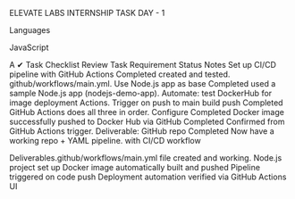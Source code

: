 ELEVATE LABS INTERNSHIP TASK DAY - 1

Languages

JavaScript

A ✔ Task Checklist Review Task Requirement Status Notes Set up CI/CD pipeline with GitHub Actions Completed created and tested.
github/workflows/main.yml. Use Node.js app as base Completed used a sample Node.js app (nodejs-demo-app).
Automate: test DockerHub for image deployment Actions. Trigger on push to main build push Completed GitHub Actions does all three in order. 
Configure Completed Docker image successfully pushed to Docker Hub via GitHub Completed Confirmed from GitHub Actions trigger. Deliverable: GitHub repo Completed Now have a working repo + YAML pipeline.
with CI/CD workflow

Deliverables.github/workflows/main.yml file created and working.
Node.js project set up
Docker
image automatically built and pushed
Pipeline triggered on code push
Deployment automation verified via
GitHub Actions UI
